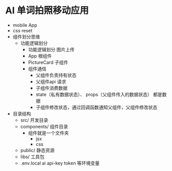 # AI 单词拍照移动应用

- mobile App
- css reset
- 组件划分思维
  - 功能逻辑划分
    - 功能逻辑划分 图片上传
    - App 根组件
    - PictureCard 子组件
    - 组件通信
      - 父组件负责持有状态
      - 父组件api 请求
      - 子组件消费数据
      - state（私有数据状态）、 props（父组件传入的数据状态） 都是数据
      - 子组件修改状态，通过回调函数通知父组件，父组件修改状态
- 目录结构
  - src/ 开发目录
  - components/ 组件目录
    - 组件就是一个文件夹
      - jsx
      - css
  - public/ 静态资源
  - libs/ 工具包
  - .env.local  ai api-key token 等环境变量